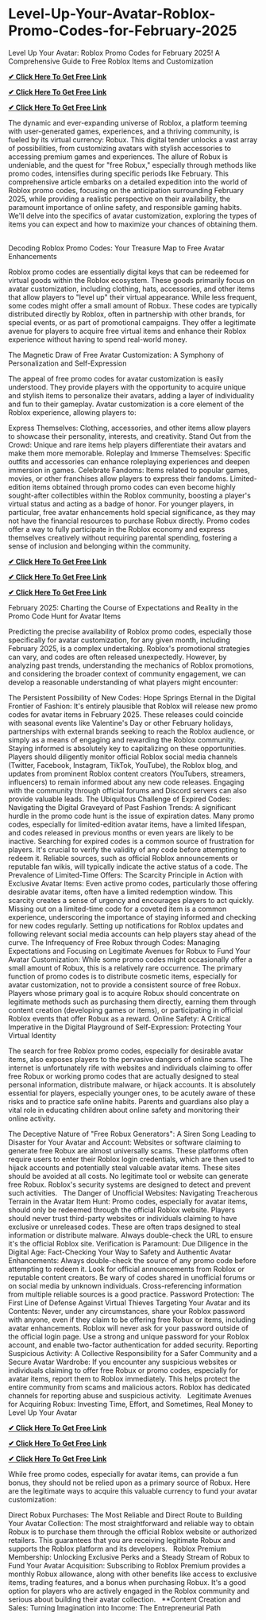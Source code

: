 # Level-Up-Your-Avatar-Roblox-Promo-Codes-for-February-2025
Level Up Your Avatar: Roblox Promo Codes for February 2025! A Comprehensive Guide to Free Roblox Items and Customization

**[✔ Click Here To Get Free Link](https://rewardtrees.com/robloxs/)**

**[✔ Click Here To Get Free Link](https://rewardtrees.com/robloxs/)**

**[✔ Click Here To Get Free Link](https://rewardtrees.com/robloxs/)**

The dynamic and ever-expanding universe of Roblox, a platform teeming with user-generated games, experiences, and a thriving community, is fueled by its virtual currency: Robux. This digital tender unlocks a vast array of possibilities, from customizing avatars with stylish accessories to accessing premium games and experiences. The allure of Robux is undeniable, and the quest for "free Robux," especially through methods like promo codes, intensifies during specific periods like February. This comprehensive article embarks on a detailed expedition into the world of Roblox promo codes, focusing on the anticipation surrounding February 2025, while providing a realistic perspective on their availability, the paramount importance of online safety, and responsible gaming habits.  We'll delve into the specifics of avatar customization, exploring the types of items you can expect and how to maximize your chances of obtaining them.   

Decoding Roblox Promo Codes: Your Treasure Map to Free Avatar Enhancements

Roblox promo codes are essentially digital keys that can be redeemed for virtual goods within the Roblox ecosystem. These goods primarily focus on avatar customization, including clothing, hats, accessories, and other items that allow players to "level up" their virtual appearance.  While less frequent, some codes might offer a small amount of Robux. These codes are typically distributed directly by Roblox, often in partnership with other brands, for special events, or as part of promotional campaigns. They offer a legitimate avenue for players to acquire free virtual items and enhance their Roblox experience without having to spend real-world money.   

The Magnetic Draw of Free Avatar Customization: A Symphony of Personalization and Self-Expression

The appeal of free promo codes for avatar customization is easily understood. They provide players with the opportunity to acquire unique and stylish items to personalize their avatars, adding a layer of individuality and fun to their gameplay.  Avatar customization is a core element of the Roblox experience, allowing players to:

Express Themselves: Clothing, accessories, and other items allow players to showcase their personality, interests, and creativity.
Stand Out from the Crowd: Unique and rare items help players differentiate their avatars and make them more memorable.
Roleplay and Immerse Themselves: Specific outfits and accessories can enhance roleplaying experiences and deepen immersion in games.
Celebrate Fandoms: Items related to popular games, movies, or other franchises allow players to express their fandoms.
Limited-edition items obtained through promo codes can even become highly sought-after collectibles within the Roblox community, boosting a player's virtual status and acting as a badge of honor. For younger players, in particular, free avatar enhancements hold special significance, as they may not have the financial resources to purchase Robux directly. Promo codes offer a way to fully participate in the Roblox economy and express themselves creatively without requiring parental spending, fostering a sense of inclusion and belonging within the community.

**[✔ Click Here To Get Free Link](https://rewardtrees.com/robloxs/)**

**[✔ Click Here To Get Free Link](https://rewardtrees.com/robloxs/)**

**[✔ Click Here To Get Free Link](https://rewardtrees.com/robloxs/)**

February 2025: Charting the Course of Expectations and Reality in the Promo Code Hunt for Avatar Items

Predicting the precise availability of Roblox promo codes, especially those specifically for avatar customization, for any given month, including February 2025, is a complex undertaking. Roblox's promotional strategies can vary, and codes are often released unexpectedly. However, by analyzing past trends, understanding the mechanics of Roblox promotions, and considering the broader context of community engagement, we can develop a reasonable understanding of what players might encounter:

The Persistent Possibility of New Codes: Hope Springs Eternal in the Digital Frontier of Fashion: It's entirely plausible that Roblox will release new promo codes for avatar items in February 2025. These releases could coincide with seasonal events like Valentine's Day or other February holidays, partnerships with external brands seeking to reach the Roblox audience, or simply as a means of engaging and rewarding the Roblox community. Staying informed is absolutely key to capitalizing on these opportunities. Players should diligently monitor official Roblox social media channels (Twitter, Facebook, Instagram, TikTok, YouTube), the Roblox blog, and updates from prominent Roblox content creators (YouTubers, streamers, influencers) to remain informed about any new code releases. Engaging with the community through official forums and Discord servers can also provide valuable leads.
The Ubiquitous Challenge of Expired Codes: Navigating the Digital Graveyard of Past Fashion Trends: A significant hurdle in the promo code hunt is the issue of expiration dates. Many promo codes, especially for limited-edition avatar items, have a limited lifespan, and codes released in previous months or even years are likely to be inactive. Searching for expired codes is a common source of frustration for players. It's crucial to verify the validity of any code before attempting to redeem it. Reliable sources, such as official Roblox announcements or reputable fan wikis, will typically indicate the active status of a code.
The Prevalence of Limited-Time Offers: The Scarcity Principle in Action with Exclusive Avatar Items: Even active promo codes, particularly those offering desirable avatar items, often have a limited redemption window. This scarcity creates a sense of urgency and encourages players to act quickly. Missing out on a limited-time code for a coveted item is a common experience, underscoring the importance of staying informed and checking for new codes regularly. Setting up notifications for Roblox updates and following relevant social media accounts can help players stay ahead of the curve.
The Infrequency of Free Robux through Codes: Managing Expectations and Focusing on Legitimate Avenues for Robux to Fund Your Avatar Customization: While some promo codes might occasionally offer a small amount of Robux, this is a relatively rare occurrence. The primary function of promo codes is to distribute cosmetic items, especially for avatar customization, not to provide a consistent source of free Robux. Players whose primary goal is to acquire Robux should concentrate on legitimate methods such as purchasing them directly, earning them through content creation (developing games or items), or participating in official Roblox events that offer Robux as a reward.
Online Safety: A Critical Imperative in the Digital Playground of Self-Expression: Protecting Your Virtual Identity

The search for free Roblox promo codes, especially for desirable avatar items, also exposes players to the pervasive dangers of online scams. The internet is unfortunately rife with websites and individuals claiming to offer free Robux or working promo codes that are actually designed to steal personal information, distribute malware, or hijack accounts. It is absolutely essential for players, especially younger ones, to be acutely aware of these risks and to practice safe online habits. Parents and guardians also play a vital role in educating children about online safety and monitoring their online activity.

The Deceptive Nature of "Free Robux Generators": A Siren Song Leading to Disaster for Your Avatar and Account: Websites or software claiming to generate free Robux are almost universally scams. These platforms often require users to enter their Roblox login credentials, which are then used to hijack accounts and potentially steal valuable avatar items. These sites should be avoided at all costs. No legitimate tool or website can generate free Robux. Roblox's security systems are designed to detect and prevent such activities.   
The Danger of Unofficial Websites: Navigating Treacherous Terrain in the Avatar Item Hunt: Promo codes, especially for avatar items, should only be redeemed through the official Roblox website. Players should never trust third-party websites or individuals claiming to have exclusive or unreleased codes. These are often traps designed to steal information or distribute malware. Always double-check the URL to ensure it's the official Roblox site.
Verification is Paramount: Due Diligence in the Digital Age: Fact-Checking Your Way to Safety and Authentic Avatar Enhancements: Always double-check the source of any promo code before attempting to redeem it. Look for official announcements from Roblox or reputable content creators. Be wary of codes shared in unofficial forums or on social media by unknown individuals. Cross-referencing information from multiple reliable sources is a good practice.
Password Protection: The First Line of Defense Against Virtual Thieves Targeting Your Avatar and its Contents: Never, under any circumstances, share your Roblox password with anyone, even if they claim to be offering free Robux or items, including avatar enhancements. Roblox will never ask for your password outside of the official login page. Use a strong and unique password for your Roblox account, and enable two-factor authentication for added security.
Reporting Suspicious Activity: A Collective Responsibility for a Safer Community and a Secure Avatar Wardrobe: If you encounter any suspicious websites or individuals claiming to offer free Robux or promo codes, especially for avatar items, report them to Roblox immediately. This helps protect the entire community from scams and malicious actors. Roblox has dedicated channels for reporting abuse and suspicious activity.   
Legitimate Avenues for Acquiring Robux: Investing Time, Effort, and Sometimes, Real Money to Level Up Your Avatar

**[✔ Click Here To Get Free Link](https://rewardtrees.com/robloxs/)**

**[✔ Click Here To Get Free Link](https://rewardtrees.com/robloxs/)**

**[✔ Click Here To Get Free Link](https://rewardtrees.com/robloxs/)**

While free promo codes, especially for avatar items, can provide a fun bonus, they should not be relied upon as a primary source of Robux. Here are the legitimate ways to acquire this valuable currency to fund your avatar customization:

Direct Robux Purchases: The Most Reliable and Direct Route to Building Your Avatar Collection: The most straightforward and reliable way to obtain Robux is to purchase them through the official Roblox website or authorized retailers. This guarantees that you are receiving legitimate Robux and supports the Roblox platform and its developers.   
Roblox Premium Membership: Unlocking Exclusive Perks and a Steady Stream of Robux to Fund Your Avatar Acquisition: Subscribing to Roblox Premium provides a monthly Robux allowance, along with other benefits like access to exclusive items, trading features, and a bonus when purchasing Robux. It's a good option for players who are actively engaged in the Roblox community and serious about building their avatar collection.   
**Content Creation and Sales: Turning Imagination into Income: The Entrepreneurial Path
